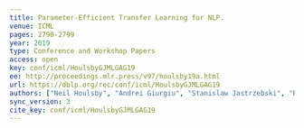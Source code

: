 ```yaml
---
title: Parameter-Efficient Transfer Learning for NLP.
venue: ICML
pages: 2790-2799
year: 2019
type: Conference and Workshop Papers
access: open
key: conf/icml/HoulsbyGJMLGAG19
ee: http://proceedings.mlr.press/v97/houlsby19a.html
url: https://dblp.org/rec/conf/icml/HoulsbyGJMLGAG19
authors: ["Neil Houlsby", "Andrei Giurgiu", "Stanislaw Jastrzebski", "Bruna Morrone", "Quentin de Laroussilhe", "Andrea Gesmundo", "Mona Attariyan", "Sylvain Gelly"]
sync_version: 3
cite_key: conf/icml/HoulsbyGJMLGAG19
---
```

